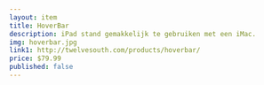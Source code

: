 ```yaml
--- 
layout: item
title: HoverBar
description: iPad stand gemakkelijk te gebruiken met een iMac.
img: hoverbar.jpg
link1: http://twelvesouth.com/products/hoverbar/
price: $79.99
published: false
---
```

